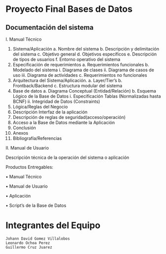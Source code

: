 # Proyecto Final Bases de Datos

## Documentación del sistema

I. Manual Técnico
1. Sistema/Aplicación
a. Nombre del sistema
b. Descripción y delimitación del sistema
c. Objetivo general
d. Objetivos específicos
e. Descripción de tipos de usuarios
f. Entorno operativo del sistema
2. Especificación de requerimientos
a. Requerimientos funcionales
b. Modelado del sistema
i. Diagrama de clases
ii. Diagrama de casos de uso
iii. Diagrama de actividades
c. Requerimientos no funcionales
3. Arquitectura del Sistema/Aplicación.
a. Layer/Tier’s
b. Frontback/Backend
c. Estructura modular del sistema
4. Base de datos
a. Diagrama Conceptual (Entidad/Relación)
b. Esquema Lógico de la Base de Datos
i. Especificación Tablas (Normalizadas hasta BCNF)
ii. Integridad de Datos (Constraints)
5. Lógica/Reglas del Negocio
6. Descripción Interfaz de la aplicación
7. Descripción de reglas de seguridad(acceso/operación)
8. Acceso a la Base de Datos mediante la Aplicación
9. Conclusión 
10. Anexos
11. Bibliografía/Referencias

II. Manual de Usuario

Descripción técnica de la operación del sistema o aplicación

Productos Entregables:

• Manual Técnico

• Manual de Usuario

• Aplicación

• Script’s de la Base de Datos

# Integrantes del Equipo
```
Johann David Gomez Villalobos
Leonardo Ochoa Perez
Guillermo Cruz Juarez
```
